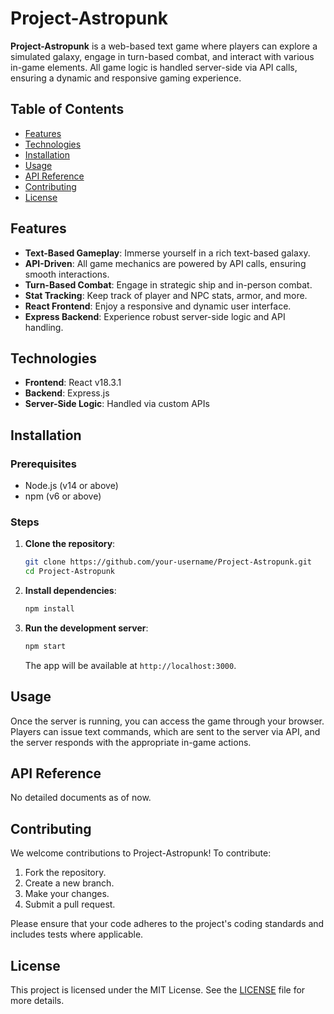 # Project-Astropunk

**Project-Astropunk** is a web-based text game where players can explore a simulated galaxy, engage in turn-based combat, and interact with various in-game elements. All game logic is handled server-side via API calls, ensuring a dynamic and responsive gaming experience.

## Table of Contents

- [Features](#features)
- [Technologies](#technologies)
- [Installation](#installation)
- [Usage](#usage)
- [API Reference](#api-reference)
- [Contributing](#contributing)
- [License](#license)

## Features

- **Text-Based Gameplay**: Immerse yourself in a rich text-based galaxy.
- **API-Driven**: All game mechanics are powered by API calls, ensuring smooth interactions.
- **Turn-Based Combat**: Engage in strategic ship and in-person combat.
- **Stat Tracking**: Keep track of player and NPC stats, armor, and more.
- **React Frontend**: Enjoy a responsive and dynamic user interface.
- **Express Backend**: Experience robust server-side logic and API handling.

## Technologies

- **Frontend**: React v18.3.1
- **Backend**: Express.js
- **Server-Side Logic**: Handled via custom APIs

## Installation

### Prerequisites

- Node.js (v14 or above)
- npm (v6 or above)

### Steps

1. **Clone the repository**:
   ```bash
   git clone https://github.com/your-username/Project-Astropunk.git
   cd Project-Astropunk
   ```

2. **Install dependencies**:
   ```bash
   npm install
   ```

3. **Run the development server**:
   ```bash
   npm start
   ```
   The app will be available at `http://localhost:3000`.

## Usage

Once the server is running, you can access the game through your browser. Players can issue text commands, which are sent to the server via API, and the server responds with the appropriate in-game actions.

## API Reference

No detailed documents as of now.

## Contributing

We welcome contributions to Project-Astropunk! To contribute:

1. Fork the repository.
2. Create a new branch.
3. Make your changes.
4. Submit a pull request.

Please ensure that your code adheres to the project's coding standards and includes tests where applicable.

## License

This project is licensed under the MIT License. See the [LICENSE](LICENSE) file for more details.
